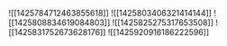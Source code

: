 ![[1425784712463855618]]
![[1425803406321414144]]
![[1425808834619084803]]
![[1425825275317653508]]
![[1425831752673628176]]
![[1425920916186222596]]
